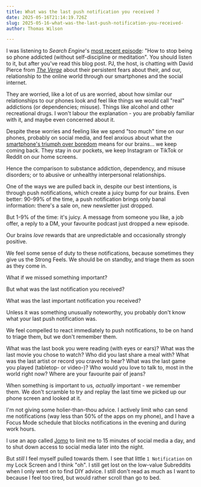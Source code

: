 ```yaml
---
title: What was the last push notification you received ?
date: 2025-05-16T21:14:19.726Z
slug: 2025-05-16-what-was-the-last-push-notification-you-received-
author: Thomas Wilson

---
```

I was listening to *Search Engine*'s [most recent episode](https://www.searchengine.show/how-to-stop-being-so-phone-addicted-without-self-discipline-or-meditation/): "How to stop being so phone addicted (without self-discipline or meditation".  You should listen to it, but after you've read this blog post.  PJ, the host, is chatting with David Pierce from *[The Verge](https://www.theverge.com/authors/david-pierce)* about their persistent fears about their, and our, relationship to the online world through our smartphones and the social internet.  

They are worried, like a lot of us are worried, about how similar our relationships to our phones look and feel like things we would call "real" addictions (or dependencies; misuse).  Things like alcohol and other recreational drugs.  I won't labour the explanation - you are probably familiar with it, and maybe even concerned about it.

Despite these worries and feeling like we spend "too much" time on our phones, probably on social media, and feel anxious about what the [smartphone's triumph over boredom](https://www.afterbabel.com/p/on-the-death-of-daydreaming?hide_intro_popup=true) means for our brains… we keep coming back.  They stay in our pockets, we keep Instagram or TikTok or Reddit on our home screens.

Hence the comparison to substance addiction, dependency, and misuse disorders; or to abusive or unhealthy interpersonal relationships. 

One of the ways we are pulled back in, despite our best intentions, is through push notifications, which create a juicy bump for our brains.  Even better: 90-99% of the time, a push notification brings only banal information: there's a sale on, new newsletter just dropped.

But 1-9% of the time: it's juicy.  A message from someone you like, a job offer, a reply to a DM, your favourite podcast just dropped a new episode.  

Our brains *love* rewards that are unpredictable and occasionally strongly positive.

We feel some sense of duty to these notifications, because sometimes they give us the Strong Feels.  We should be on standby, and triage them as soon as they come in. 

What if we missed something important?

But what was the last notification you received?

What was the last important notification you received?

Unless it was something unusually noteworthy, you probably don't know what your last push notification was.

We feel compelled to react immediately to push notifications, to be on hand to triage them, but we don't remember them.

What was the last book you were reading (with eyes or ears)?  What was the last movie you chose to watch?  Who did you last share a meal with?  What was the last artist or record you craved to hear?  What was the last game you played (tabletop- or video-)?  Who would you love to talk to, most in the world right now?  Where are your favourite pair of jeans?

When something is important to us, *actually* important - we remember them.  We don't scramble to try and replay the last time we picked up our phone screen and looked at it.

I'm not giving some holier-than-thou advice.  I actively limit who can send me notifications (way less than 50% of the apps on my phone), and I have a Focus Mode schedule that blocks notifications in the evening and during work hours. 

I use an app called [Jomo](https://jomo.so/) to limit me to 15 minutes of social media a day, and to shut down access to social media later into the night.

But *still* I feel myself pulled towards them.  I see that little `1 Notification` on my Lock Screen and I think "oh".  I still get lost on the low-value Subreddits when I only went on to find DIY advice.  I still don't read as much as I want to because I feel too tired, but would rather scroll than go to bed.
